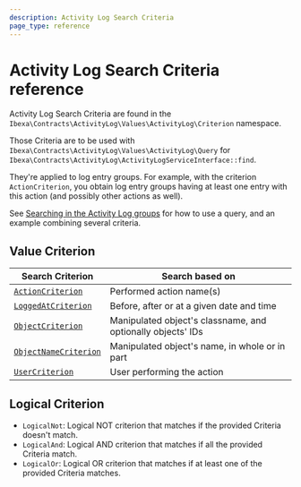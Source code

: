 ```yaml
---
description: Activity Log Search Criteria
page_type: reference
---
```


# Activity Log Search Criteria reference

Activity Log Search Criteria are found in the `Ibexa\Contracts\ActivityLog\Values\ActivityLog\Criterion` namespace.

Those Criteria are to be used with `Ibexa\Contracts\ActivityLog\Values\ActivityLog\Query` for `Ibexa\Contracts\ActivityLog\ActivityLogServiceInterface::find`.

They're applied to log entry groups. For example, with the criterion `ActionCriterion`, you obtain log entry groups having at least one entry with this action (and possibly other actions as well).

See [Searching in the Activity Log groups](recent_activity.md#searching-in-the-activity-log-groups) for how to use a query, and an example combining several criteria.

## Value Criterion

| Search Criterion                                  | Search based on                                             |
|---------------------------------------------------|-------------------------------------------------------------|
| [`ActionCriterion`](action_criterion.md)          | Performed action name(s)                                    |
| [`LoggedAtCriterion`](logged_at_criterion.md)     | Before, after or at a given date and time                   |
| [`ObjectCriterion`](object_criterion.md)          | Manipulated object's classname, and optionally objects' IDs |
| [`ObjectNameCriterion`](object_name_criterion.md) | Manipulated object's name, in whole or in part              |
| [`UserCriterion`](user_criterion.md)              | User performing the action                                  |

## Logical Criterion

- `LogicalNot`: Logical NOT criterion that matches if the provided Criteria doesn't match.
- `LogicalAnd`: Logical AND criterion that matches if all the provided Criteria match.
- `LogicalOr`: Logical OR criterion that matches if at least one of the provided Criteria matches.
